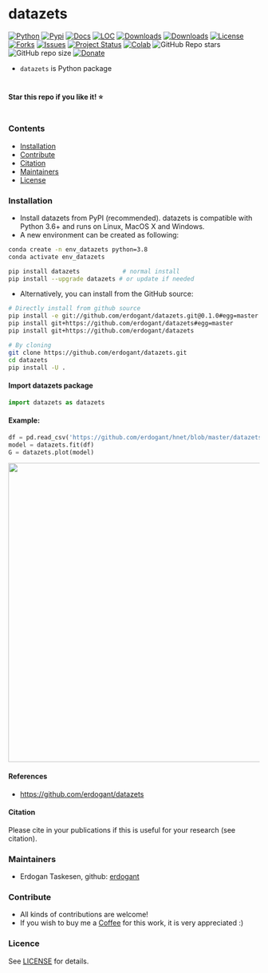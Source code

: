 # datazets

[![Python](https://img.shields.io/pypi/pyversions/datazets)](https://img.shields.io/pypi/pyversions/datazets)
[![Pypi](https://img.shields.io/pypi/v/datazets)](https://pypi.org/project/datazets/)
[![Docs](https://img.shields.io/badge/Sphinx-Docs-Green)](https://erdogant.github.io/datazets/)
[![LOC](https://sloc.xyz/github/erdogant/datazets/?category=code)](https://github.com/erdogant/datazets/)
[![Downloads](https://static.pepy.tech/personalized-badge/datazets?period=month&units=international_system&left_color=grey&right_color=brightgreen&left_text=PyPI%20downloads/month)](https://pepy.tech/project/datazets)
[![Downloads](https://static.pepy.tech/personalized-badge/datazets?period=total&units=international_system&left_color=grey&right_color=brightgreen&left_text=Downloads)](https://pepy.tech/project/datazets)
[![License](https://img.shields.io/badge/license-MIT-green.svg)](https://github.com/erdogant/datazets/blob/master/LICENSE)
[![Forks](https://img.shields.io/github/forks/erdogant/datazets.svg)](https://github.com/erdogant/datazets/network)
[![Issues](https://img.shields.io/github/issues/erdogant/datazets.svg)](https://github.com/erdogant/datazets/issues)
[![Project Status](http://www.repostatus.org/badges/latest/active.svg)](http://www.repostatus.org/#active)
[![Colab](https://colab.research.google.com/assets/colab-badge.svg?logo=github%20sponsors)](https://erdogant.github.io/datazets/pages/html/Documentation.html#colab-notebook)
![GitHub Repo stars](https://img.shields.io/github/stars/erdogant/datazets)
![GitHub repo size](https://img.shields.io/github/repo-size/erdogant/datazets)
[![Donate](https://img.shields.io/badge/Support%20this%20project-grey.svg?logo=github%20sponsors)](https://erdogant.github.io/datazets/pages/html/Documentation.html#)
<!---[![BuyMeCoffee](https://img.shields.io/badge/buymea-coffee-yellow.svg)](https://www.buymeacoffee.com/erdogant)-->
<!---[![Coffee](https://img.shields.io/badge/coffee-black-grey.svg)](https://erdogant.github.io/donate/?currency=USD&amount=5)-->





<!---[![BuyMeCoffee](https://img.shields.io/badge/buymea-coffee-yellow.svg)](https://www.buymeacoffee.com/erdogant)-->
<!---[![Coffee](https://img.shields.io/badge/coffee-black-grey.svg)](https://erdogant.github.io/donate/?currency=USD&amount=5)-->

* ``datazets`` is Python package

# 
**Star this repo if you like it! ⭐️**
#

### Contents
- [Installation](#-installation)
- [Contribute](#-contribute)
- [Citation](#-citation)
- [Maintainers](#-maintainers)
- [License](#-copyright)

### Installation
* Install datazets from PyPI (recommended). datazets is compatible with Python 3.6+ and runs on Linux, MacOS X and Windows. 
* A new environment can be created as following:

```bash
conda create -n env_datazets python=3.8
conda activate env_datazets
```

```bash
pip install datazets            # normal install
pip install --upgrade datazets # or update if needed
```

* Alternatively, you can install from the GitHub source:
```bash
# Directly install from github source
pip install -e git://github.com/erdogant/datazets.git@0.1.0#egg=master
pip install git+https://github.com/erdogant/datazets#egg=master
pip install git+https://github.com/erdogant/datazets

# By cloning
git clone https://github.com/erdogant/datazets.git
cd datazets
pip install -U .
```  

#### Import datazets package
```python
import datazets as datazets
```

#### Example:
```python
df = pd.read_csv('https://github.com/erdogant/hnet/blob/master/datazets/data/example_data.csv')
model = datazets.fit(df)
G = datazets.plot(model)
```
<p align="center">
  <img src="https://github.com/erdogant/datazets/blob/master/docs/figs/fig1.png" width="600" />
  
</p>


#### References
* https://github.com/erdogant/datazets

#### Citation
Please cite in your publications if this is useful for your research (see citation).
   
### Maintainers
* Erdogan Taskesen, github: [erdogant](https://github.com/erdogant)

### Contribute
* All kinds of contributions are welcome!
* If you wish to buy me a <a href="https://www.buymeacoffee.com/erdogant">Coffee</a> for this work, it is very appreciated :)

### Licence
See [LICENSE](LICENSE) for details.
